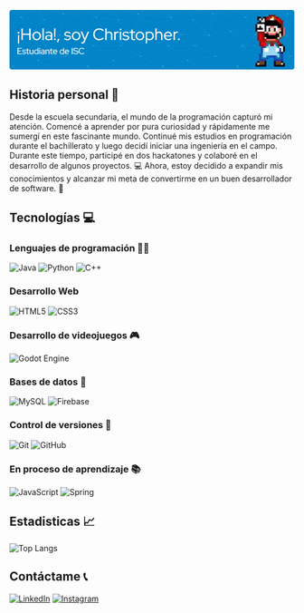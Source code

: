 ![Header](./github-header-image.png)

## Historia personal 📜

Desde la escuela secundaria, el mundo de la programación capturó mi atención. Comencé a aprender por pura curiosidad y rápidamente me sumergí en este fascinante mundo. Continué mis estudios en programación durante el bachillerato y luego decidí iniciar una ingeniería en el campo. Durante este tiempo, participé en dos hackatones y colaboré en el desarrollo de algunos proyectos. 💻 Ahora, estoy decidido a expandir mis conocimientos y alcanzar mi meta de convertirme en un buen desarrollador de software. 🚀

## Tecnologías 💻

### Lenguajes de programación 👨‍💻

![Java](https://img.shields.io/badge/java-%23ED8B00.svg?style=for-the-badge&logo=openjdk&logoColor=white)
![Python](https://img.shields.io/badge/python-3670A0?style=for-the-badge&logo=python&logoColor=ffdd54)
![C++](https://img.shields.io/badge/c++-%2300599C.svg?style=for-the-badge&logo=c%2B%2B&logoColor=white)<br>

### Desarrollo Web

![HTML5](https://img.shields.io/badge/html5-%23E34F26.svg?style=for-the-badge&logo=html5&logoColor=white)
![CSS3](https://img.shields.io/badge/css3-%231572B6.svg?style=for-the-badge&logo=css3&logoColor=white)

### Desarrollo de videojuegos 🎮

![Godot Engine](https://img.shields.io/badge/GODOT-%23FFFFFF.svg?style=for-the-badge&logo=godot-engine)<br>

### Bases de datos 💾

![MySQL](https://img.shields.io/badge/mysql-4479A1.svg?style=for-the-badge&logo=mysql&logoColor=white)
![Firebase](https://img.shields.io/badge/firebase-a08021?style=for-the-badge&logo=firebase&logoColor=ffcd34)<br>

### Control de versiones 🚩

![Git](https://img.shields.io/badge/git-%23F05033.svg?style=for-the-badge&logo=git&logoColor=white)
![GitHub](https://img.shields.io/badge/github-%23121011.svg?style=for-the-badge&logo=github&logoColor=white)

### En proceso de aprendizaje 📚

![JavaScript](https://img.shields.io/badge/javascript-%23323330.svg?style=for-the-badge&logo=javascript&logoColor=%23F7DF1E)
![Spring](https://img.shields.io/badge/spring-%236DB33F.svg?style=for-the-badge&logo=spring&logoColor=white)<br>

## Estadisticas 📈
![Top Langs](https://github-readme-stats.vercel.app/api/top-langs/?username=itzchrisdev&layout=compact)

## Contáctame 📞

[![LinkedIn](https://img.shields.io/badge/linkedin-%230077B5.svg?style=for-the-badge&logo=linkedin&logoColor=white)](https://www.linkedin.com/in/chris-sarmiento-casillas)
[![Instagram](https://img.shields.io/badge/Instagram-%23E4405F.svg?style=for-the-badge&logo=Instagram&logoColor=white)](https://instagram.com/cg.sar20)
